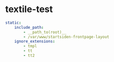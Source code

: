 textile-test
============
```yml
static:
    include_path:
        - __path_to(root)__
        - /var/www/startsiden-frontpage-layout
    ignore_extensions:
        - tmpl
        - tt
        - tt2 
```

